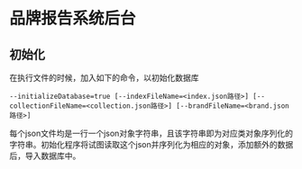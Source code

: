# 品牌报告系统后台

## 初始化

在执行文件的时候，加入如下的命令，以初始化数据库

```
--initializeDatabase=true [--indexFileName=<index.json路径>] [--collectionFileName=<collection.json路径>] [--brandFileName=<brand.json路径>]
```

每个json文件均是一行一个json对象字符串，且该字符串即为对应类对象序列化的字符串。初始化程序将试图读取这个json并序列化为相应的对象，添加额外的数据后，导入数据库中。